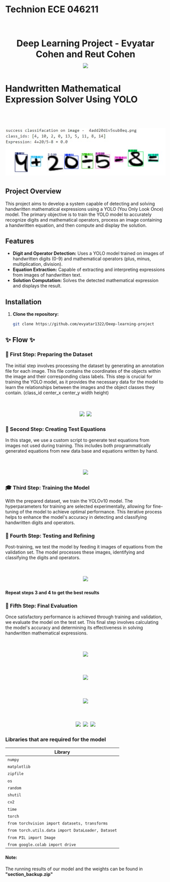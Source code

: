 # Technion ECE 046211

<h1 align="center">
  <br>
 Deep Learning Project -  
  Evyatar Cohen and Reut Cohen 
  <br>
  <img src="https://raw.githubusercontent.com/taldatech/ee046211-deep-learning/main/assets/dl_intro_anim.gif" height="200">
</h1>


# Handwritten Mathematical Expression Solver Using YOLO


<h1 align="center">
  <br>
  <img src="https://github.com/evyatar1322/Deep-learning-project/blob/main/images/detection.jpg" height="150">
  <br>
</h1>

## Project Overview
This project aims to develop a system capable of detecting and solving handwritten mathematical expressions using a YOLO (You Only Look Once) model. The primary objective is to train the YOLO model to accurately recognize digits and mathematical operators, process an image containing a handwritten equation, and then compute and display the solution.

## Features
- **Digit and Operator Detection:** Uses a YOLO model trained on images of handwritten digits (0-9) and mathematical operators (plus, minus, multiplication, division).
- **Equation Extraction:** Capable of extracting and interpreting expressions from images of handwritten text.
- **Solution Computation:** Solves the detected mathematical expression and displays the result.

## Installation
1. **Clone the repository:**
   ```bash
   git clone https://github.com/evyatar1322/Deep-learning-project


## ✨ Flow ✨

### 📂 First Step: Preparing the Dataset
The initial step involves processing the dataset by generating an 
annotation file for each image. This file contains the coordinates 
of the objects within the image and their corresponding class labels. 
This step is crucial for training the YOLO model, as it provides the 
necessary data for the model to learn the relationships between the 
images and the object classes they contain.
(class_id center_x center_y width height)
<h1 align="center">
  <td><img src="https://github.com/evyatar1322/Deep-learning-project/blob/main/images/05Yyjvq9.jpg" height="100"></td>
   <td><img src="https://github.com/evyatar1322/Deep-learning-project/blob/main/images/text05Yyjvq9.jpg" height="100"></td>
</h1>

### 🧩 Second Step: Creating Test Equations
In this stage, we use a custom script to generate test equations from 
images not used during training. This includes both programmatically 
generated equations from new data base and equations written by hand.
<h1 align="center">
  <img src="https://github.com/evyatar1322/Deep-learning-project/blob/main/images/equation2.png" height="70">
</h1>

### 🎓 Third Step: Training the Model
With the prepared dataset, we train the YOLOv10 model. The hyperparameters 
for training are selected experimentally, allowing for fine-tuning of the 
model to achieve optimal performance. This iterative process helps to 
enhance the model's accuracy in detecting and classifying handwritten 
digits and operators.

### 🧪 Fourth Step: Testing and Refining
Post-training, we test the model by feeding it images of equations from the validation set. 
The model processes these images, identifying and classifying the digits and operators.
<h1 align="center">
  <img src="https://github.com/evyatar1322/Deep-learning-project/blob/main/images/success_readme.jpg" height="150">

#### Repeat steps 3 and 4 to get the best results
</h1>

### 🎯 Fifth Step: Final Evaluation
Once satisfactory performance is achieved through training and validation, 
we evaluate the model on the test set. This final step involves calculating 
the model's accuracy and determining its effectiveness in solving handwritten 
mathematical expressions.
<h1 align="center">
  <img src="https://github.com/evyatar1322/Deep-learning-project/blob/main/images/detection1.jpg" height="150">
  </h1>
  <h1 align="center">
  <img src="https://github.com/evyatar1322/Deep-learning-project/blob/main/images/detection2.jpg" height="150">
  </h1>
  <h1 align="center">
  <img src="https://github.com/evyatar1322/Deep-learning-project/blob/main/images/miss_detection.jpg" height="150">
</h1>

<h1 align="center">
  <tr>
    <td><img src="https://github.com/evyatar1322/Deep-learning-project/blob/main/images/same_data_result.jpg" height="75"></td>
    <td><img src="https://github.com/evyatar1322/Deep-learning-project/blob/main/images/other_data_result.jpg" height="75"></td>
    <td><img src="https://github.com/evyatar1322/Deep-learning-project/blob/main/images/our_result.jpg" height="75"></td>
  </tr>
</h1>


### Libraries that are required for the model

|Library         |
|----------------|
|`numpy`| 
|`matplotlib`|
|`zipfile`|
|`os`|
|`random`| 
|`shutil`| 
|`cv2`| 
|`time`|
|`torch`|
|`from torchvision import datasets, transforms`|
|`from torch.utils.data import DataLoader, Dataset`| 
|`from PIL import Image`| 
|`from google.colab import drive`|

#### Note:
The running results of our model and the weights can be found in **"section_backup.zip"**

